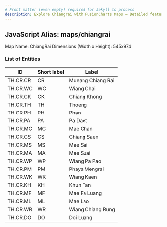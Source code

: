```yaml
---
# Front matter (even empty) required for Jekyll to process
description: Explore Chiangrai with FusionCharts Maps – Detailed features for seamless integration. Try now & enhance your data visualization today! 
---
```


## JavaScript Alias: maps/chiangrai

Map Name: ChiangRai
Dimensions (Width x Height): 545x974

### List of Entities

| ID       | Short label | Label             |
| -------- | ----------- | ----------------- |
| TH.CR.CR | CR          | Mueang Chiang Rai |
| TH.CR.WC | WC          | Wiang Chai        |
| TH.CR.CK | CK          | Chiang Khong      |
| TH.CR.TH | TH          | Thoeng            |
| TH.CR.PH | PH          | Phan              |
| TH.CR.PA | PA          | Pa Daet           |
| TH.CR.MC | MC          | Mae Chan          |
| TH.CR.CS | CS          | Chiang Saen       |
| TH.CR.MS | MS          | Mae Sai           |
| TH.CR.MA | MA          | Mae Suai          |
| TH.CR.WP | WP          | Wiang Pa Pao      |
| TH.CR.PM | PM          | Phaya Mengrai     |
| TH.CR.WK | WK          | Wiang Kaen        |
| TH.CR.KH | KH          | Khun Tan          |
| TH.CR.MF | MF          | Mae Fa Luang      |
| TH.CR.ML | ML          | Mae Lao           |
| TH.CR.WR | WR          | Wiang Chiang Rung |
| TH.CR.DO | DO          | Doi Luang         |
